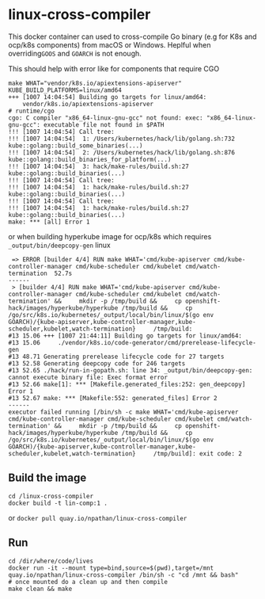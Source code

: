 # linux-cross-compiler
This docker container can used to cross-compile Go binary (e.g for K8s and ocp/k8s components) from macOS or Windows. Heplful when overriding`GOOS` and `GOARCH` is not enough.

This should help with error like for components that require CGO 

```
make WHAT="vendor/k8s.io/apiextensions-apiserver" KUBE_BUILD_PLATFORMS=linux/amd64 
+++ [1007 14:04:54] Building go targets for linux/amd64:
    vendor/k8s.io/apiextensions-apiserver
# runtime/cgo
cgo: C compiler "x86_64-linux-gnu-gcc" not found: exec: "x86_64-linux-gnu-gcc": executable file not found in $PATH
!!! [1007 14:04:54] Call tree:
!!! [1007 14:04:54]  1: /Users/kubernetes/hack/lib/golang.sh:732 kube::golang::build_some_binaries(...)
!!! [1007 14:04:54]  2: /Users/kubernetes/hack/lib/golang.sh:876 kube::golang::build_binaries_for_platform(...)
!!! [1007 14:04:54]  3: hack/make-rules/build.sh:27 kube::golang::build_binaries(...)
!!! [1007 14:04:54] Call tree:
!!! [1007 14:04:54]  1: hack/make-rules/build.sh:27 kube::golang::build_binaries(...)
!!! [1007 14:04:54] Call tree:
!!! [1007 14:04:54]  1: hack/make-rules/build.sh:27 kube::golang::build_binaries(...)
make: *** [all] Error 1

```

or when building hyperkube image for ocp/k8s which requires `_output/bin/deepcopy-gen` linux

```
 => ERROR [builder 4/4] RUN make WHAT='cmd/kube-apiserver cmd/kube-controller-manager cmd/kube-scheduler cmd/kubelet cmd/watch-termination  52.7s
------
 > [builder 4/4] RUN make WHAT='cmd/kube-apiserver cmd/kube-controller-manager cmd/kube-scheduler cmd/kubelet cmd/watch-termination' &&     mkdir -p /tmp/build &&     cp openshift-hack/images/hyperkube/hyperkube /tmp/build &&     cp /go/src/k8s.io/kubernetes/_output/local/bin/linux/$(go env GOARCH)/{kube-apiserver,kube-controller-manager,kube-scheduler,kubelet,watch-termination}     /tmp/build:
#13 15.06 +++ [1007 21:44:11] Building go targets for linux/amd64:
#13 15.06     ./vendor/k8s.io/code-generator/cmd/prerelease-lifecycle-gen
#13 48.71 Generating prerelease lifecycle code for 27 targets
#13 52.58 Generating deepcopy code for 246 targets
#13 52.65 ./hack/run-in-gopath.sh: line 34: _output/bin/deepcopy-gen: cannot execute binary file: Exec format error
#13 52.66 make[1]: *** [Makefile.generated_files:252: gen_deepcopy] Error 1
#13 52.67 make: *** [Makefile:552: generated_files] Error 2
------
executor failed running [/bin/sh -c make WHAT='cmd/kube-apiserver cmd/kube-controller-manager cmd/kube-scheduler cmd/kubelet cmd/watch-termination' &&     mkdir -p /tmp/build &&     cp openshift-hack/images/hyperkube/hyperkube /tmp/build &&     cp /go/src/k8s.io/kubernetes/_output/local/bin/linux/$(go env GOARCH)/{kube-apiserver,kube-controller-manager,kube-scheduler,kubelet,watch-termination}     /tmp/build]: exit code: 2

```
## Build the image
```
cd /linux-cross-compiler
docker build -t lin-comp:1 .
```
or
```docker pull quay.io/npathan/linux-cross-compiler```

## Run
```
cd /dir/where/code/lives 
docker run -it --mount type=bind,source=$(pwd),target=/mnt quay.io/npathan/linux-cross-compiler /bin/sh -c "cd /mnt && bash"
# once mounted do a clean up and then compile
make clean && make
```
